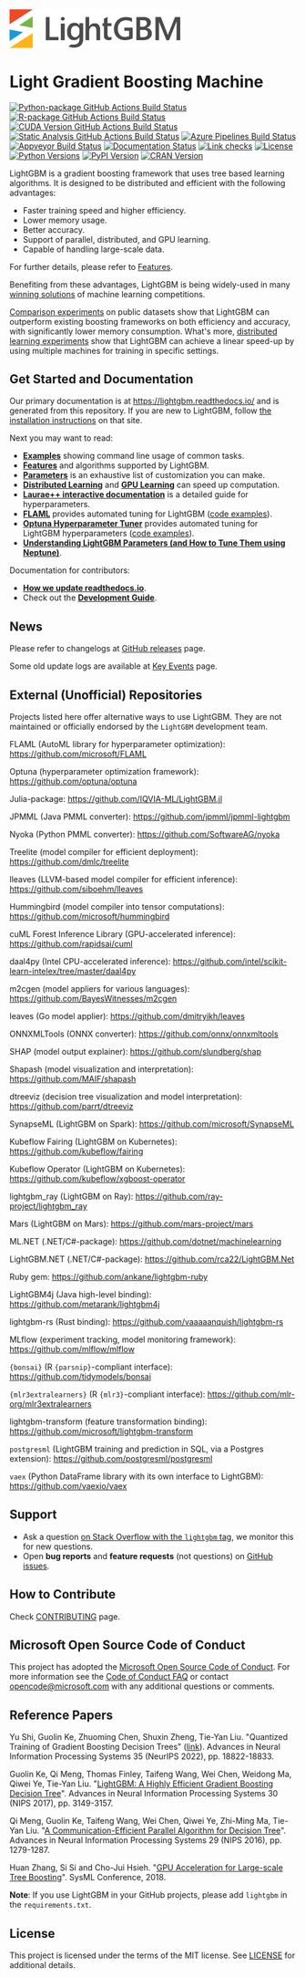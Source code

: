 <img src=https://github.com/microsoft/LightGBM/blob/master/docs/logo/LightGBM_logo_black_text.svg width=300 />

Light Gradient Boosting Machine
===============================

[![Python-package GitHub Actions Build Status](https://github.com/microsoft/LightGBM/workflows/Python-package/badge.svg?branch=master)](https://github.com/microsoft/LightGBM/actions)
[![R-package GitHub Actions Build Status](https://github.com/microsoft/LightGBM/workflows/R-package/badge.svg?branch=master)](https://github.com/microsoft/LightGBM/actions)
[![CUDA Version GitHub Actions Build Status](https://github.com/microsoft/LightGBM/workflows/CUDA%20Version/badge.svg?branch=master)](https://github.com/microsoft/LightGBM/actions)
[![Static Analysis GitHub Actions Build Status](https://github.com/microsoft/LightGBM/workflows/Static%20Analysis/badge.svg?branch=master)](https://github.com/microsoft/LightGBM/actions)
[![Azure Pipelines Build Status](https://lightgbm-ci.visualstudio.com/lightgbm-ci/_apis/build/status/Microsoft.LightGBM?branchName=master)](https://lightgbm-ci.visualstudio.com/lightgbm-ci/_build/latest?definitionId=1)
[![Appveyor Build Status](https://ci.appveyor.com/api/projects/status/1ys5ot401m0fep6l/branch/master?svg=true)](https://ci.appveyor.com/project/guolinke/lightgbm/branch/master)
[![Documentation Status](https://readthedocs.org/projects/lightgbm/badge/?version=latest)](https://lightgbm.readthedocs.io/)
[![Link checks](https://github.com/microsoft/LightGBM/workflows/Link%20checks/badge.svg)](https://github.com/microsoft/LightGBM/actions?query=workflow%3A%22Link+checks%22)
[![License](https://img.shields.io/github/license/microsoft/lightgbm.svg)](https://github.com/microsoft/LightGBM/blob/master/LICENSE)
[![Python Versions](https://img.shields.io/pypi/pyversions/lightgbm.svg?logo=python&logoColor=white)](https://pypi.org/project/lightgbm)
[![PyPI Version](https://img.shields.io/pypi/v/lightgbm.svg?logo=pypi&logoColor=white)](https://pypi.org/project/lightgbm)
[![CRAN Version](https://www.r-pkg.org/badges/version/lightgbm)](https://cran.r-project.org/package=lightgbm)

LightGBM is a gradient boosting framework that uses tree based learning algorithms. It is designed to be distributed and efficient with the following advantages:

- Faster training speed and higher efficiency.
- Lower memory usage.
- Better accuracy.
- Support of parallel, distributed, and GPU learning.
- Capable of handling large-scale data.

For further details, please refer to [Features](https://github.com/microsoft/LightGBM/blob/master/docs/Features.rst).

Benefiting from these advantages, LightGBM is being widely-used in many [winning solutions](https://github.com/microsoft/LightGBM/blob/master/examples/README.md#machine-learning-challenge-winning-solutions) of machine learning competitions.

[Comparison experiments](https://github.com/microsoft/LightGBM/blob/master/docs/Experiments.rst#comparison-experiment) on public datasets show that LightGBM can outperform existing boosting frameworks on both efficiency and accuracy, with significantly lower memory consumption. What's more, [distributed learning experiments](https://github.com/microsoft/LightGBM/blob/master/docs/Experiments.rst#parallel-experiment) show that LightGBM can achieve a linear speed-up by using multiple machines for training in specific settings.

Get Started and Documentation
-----------------------------

Our primary documentation is at https://lightgbm.readthedocs.io/ and is generated from this repository. If you are new to LightGBM, follow [the installation instructions](https://lightgbm.readthedocs.io/en/latest/Installation-Guide.html) on that site.

Next you may want to read:

- [**Examples**](https://github.com/microsoft/LightGBM/tree/master/examples) showing command line usage of common tasks.
- [**Features**](https://github.com/microsoft/LightGBM/blob/master/docs/Features.rst) and algorithms supported by LightGBM.
- [**Parameters**](https://github.com/microsoft/LightGBM/blob/master/docs/Parameters.rst) is an exhaustive list of customization you can make.
- [**Distributed Learning**](https://github.com/microsoft/LightGBM/blob/master/docs/Parallel-Learning-Guide.rst) and [**GPU Learning**](https://github.com/microsoft/LightGBM/blob/master/docs/GPU-Tutorial.rst) can speed up computation.
- [**Laurae++ interactive documentation**](https://sites.google.com/view/lauraepp/parameters) is a detailed guide for hyperparameters.
- [**FLAML**](https://www.microsoft.com/en-us/research/project/fast-and-lightweight-automl-for-large-scale-data/articles/flaml-a-fast-and-lightweight-automl-library/) provides automated tuning for LightGBM ([code examples](https://microsoft.github.io/FLAML/docs/Examples/AutoML-for-LightGBM/)).
- [**Optuna Hyperparameter Tuner**](https://medium.com/optuna/lightgbm-tuner-new-optuna-integration-for-hyperparameter-optimization-8b7095e99258) provides automated tuning for LightGBM hyperparameters ([code examples](https://github.com/optuna/optuna-examples/blob/main/lightgbm/lightgbm_tuner_simple.py)).
- [**Understanding LightGBM Parameters (and How to Tune Them using Neptune)**](https://neptune.ai/blog/lightgbm-parameters-guide).

Documentation for contributors:

- [**How we update readthedocs.io**](https://github.com/microsoft/LightGBM/blob/master/docs/README.rst).
- Check out the [**Development Guide**](https://github.com/microsoft/LightGBM/blob/master/docs/Development-Guide.rst).

News
----

Please refer to changelogs at [GitHub releases](https://github.com/microsoft/LightGBM/releases) page.

Some old update logs are available at [Key Events](https://github.com/microsoft/LightGBM/blob/master/docs/Key-Events.md) page.

External (Unofficial) Repositories
----------------------------------

Projects listed here offer alternative ways to use LightGBM.
They are not maintained or officially endorsed by the `LightGBM` development team.

FLAML (AutoML library for hyperparameter optimization): https://github.com/microsoft/FLAML

Optuna (hyperparameter optimization framework): https://github.com/optuna/optuna

Julia-package: https://github.com/IQVIA-ML/LightGBM.jl

JPMML (Java PMML converter): https://github.com/jpmml/jpmml-lightgbm

Nyoka (Python PMML converter): https://github.com/SoftwareAG/nyoka

Treelite (model compiler for efficient deployment): https://github.com/dmlc/treelite

lleaves (LLVM-based model compiler for efficient inference): https://github.com/siboehm/lleaves

Hummingbird (model compiler into tensor computations): https://github.com/microsoft/hummingbird

cuML Forest Inference Library (GPU-accelerated inference): https://github.com/rapidsai/cuml

daal4py (Intel CPU-accelerated inference): https://github.com/intel/scikit-learn-intelex/tree/master/daal4py

m2cgen (model appliers for various languages): https://github.com/BayesWitnesses/m2cgen

leaves (Go model applier): https://github.com/dmitryikh/leaves

ONNXMLTools (ONNX converter): https://github.com/onnx/onnxmltools

SHAP (model output explainer): https://github.com/slundberg/shap

Shapash (model visualization and interpretation): https://github.com/MAIF/shapash

dtreeviz (decision tree visualization and model interpretation): https://github.com/parrt/dtreeviz

SynapseML (LightGBM on Spark): https://github.com/microsoft/SynapseML

Kubeflow Fairing (LightGBM on Kubernetes): https://github.com/kubeflow/fairing

Kubeflow Operator (LightGBM on Kubernetes): https://github.com/kubeflow/xgboost-operator

lightgbm_ray (LightGBM on Ray): https://github.com/ray-project/lightgbm_ray

Mars (LightGBM on Mars): https://github.com/mars-project/mars

ML.NET (.NET/C#-package): https://github.com/dotnet/machinelearning

LightGBM.NET (.NET/C#-package): https://github.com/rca22/LightGBM.Net

Ruby gem: https://github.com/ankane/lightgbm-ruby

LightGBM4j (Java high-level binding): https://github.com/metarank/lightgbm4j

lightgbm-rs (Rust binding): https://github.com/vaaaaanquish/lightgbm-rs

MLflow (experiment tracking, model monitoring framework): https://github.com/mlflow/mlflow

`{bonsai}` (R `{parsnip}`-compliant interface): https://github.com/tidymodels/bonsai

`{mlr3extralearners}` (R `{mlr3}`-compliant interface): https://github.com/mlr-org/mlr3extralearners

lightgbm-transform (feature transformation binding): https://github.com/microsoft/lightgbm-transform

`postgresml` (LightGBM training and prediction in SQL, via a Postgres extension): https://github.com/postgresml/postgresml

`vaex` (Python DataFrame library with its own interface to LightGBM): https://github.com/vaexio/vaex

Support
-------

- Ask a question [on Stack Overflow with the `lightgbm` tag](https://stackoverflow.com/questions/ask?tags=lightgbm), we monitor this for new questions.
- Open **bug reports** and **feature requests** (not questions) on [GitHub issues](https://github.com/microsoft/LightGBM/issues).

How to Contribute
-----------------

Check [CONTRIBUTING](https://github.com/microsoft/LightGBM/blob/master/CONTRIBUTING.md) page.

Microsoft Open Source Code of Conduct
-------------------------------------

This project has adopted the [Microsoft Open Source Code of Conduct](https://opensource.microsoft.com/codeofconduct/). For more information see the [Code of Conduct FAQ](https://opensource.microsoft.com/codeofconduct/faq/) or contact [opencode@microsoft.com](mailto:opencode@microsoft.com) with any additional questions or comments.

Reference Papers
----------------

Yu Shi, Guolin Ke, Zhuoming Chen, Shuxin Zheng, Tie-Yan Liu. "Quantized Training of Gradient Boosting Decision Trees" ([link](https://papers.nips.cc/paper_files/paper/2022/hash/77911ed9e6e864ca1a3d165b2c3cb258-Abstract.html)). Advances in Neural Information Processing Systems 35 (NeurIPS 2022), pp. 18822-18833.

Guolin Ke, Qi Meng, Thomas Finley, Taifeng Wang, Wei Chen, Weidong Ma, Qiwei Ye, Tie-Yan Liu. "[LightGBM: A Highly Efficient Gradient Boosting Decision Tree](https://papers.nips.cc/paper/6907-lightgbm-a-highly-efficient-gradient-boosting-decision-tree)". Advances in Neural Information Processing Systems 30 (NIPS 2017), pp. 3149-3157.

Qi Meng, Guolin Ke, Taifeng Wang, Wei Chen, Qiwei Ye, Zhi-Ming Ma, Tie-Yan Liu. "[A Communication-Efficient Parallel Algorithm for Decision Tree](http://papers.nips.cc/paper/6380-a-communication-efficient-parallel-algorithm-for-decision-tree)". Advances in Neural Information Processing Systems 29 (NIPS 2016), pp. 1279-1287.

Huan Zhang, Si Si and Cho-Jui Hsieh. "[GPU Acceleration for Large-scale Tree Boosting](https://arxiv.org/abs/1706.08359)". SysML Conference, 2018.

**Note**: If you use LightGBM in your GitHub projects, please add `lightgbm` in the `requirements.txt`.

License
-------

This project is licensed under the terms of the MIT license. See [LICENSE](https://github.com/microsoft/LightGBM/blob/master/LICENSE) for additional details.
